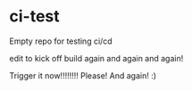 # ci-test
Empty repo for testing ci/cd

edit to kick off build again and again and again!

Trigger it now!!!!!!!! Please! And again! :)
